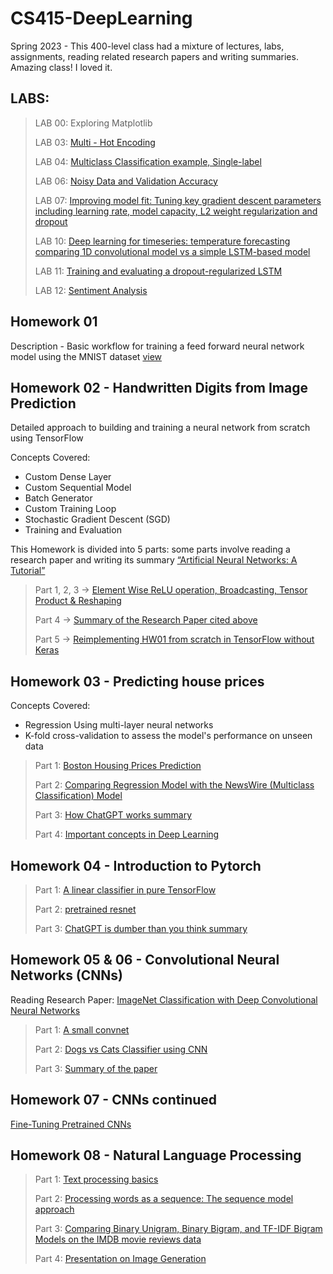 # CS415-DeepLearning
Spring 2023 - This 400-level class had a mixture of lectures, labs, assignments, reading related research papers and writing summaries. Amazing class! I loved it.

## LABS:

>LAB 00: Exploring Matplotlib
>
>LAB 03: [Multi - Hot Encoding](https://github.com/roshpdl/cs415-deep-learning/blob/main/LABS/LAB%2003/LAB03.ipynb)
>
>LAB 04: [Multiclass Classification example, Single-label](https://github.com/roshpdl/cs415-deep-learning/blob/main/LABS/LAB%2004/LAB04_%20Roshan%20Poudel.ipynb)
>
>LAB 06: [Noisy Data and Validation Accuracy](https://github.com/roshpdl/cs415-deep-learning/blob/main/LABS/LAB%2006/LAB_06_Roshan.ipynb)
>
>LAB 07: [Improving model fit: Tuning key gradient descent parameters including learning rate, model capacity, L2 weight regularization and dropout](https://github.com/roshpdl/cs415-deep-learning/blob/main/LABS/LAB07/LAB07.ipynb)
>
>LAB 10: [Deep learning for timeseries: temperature forecasting comparing 1D convolutional model vs a simple LSTM-based model](https://github.com/roshpdl/cs415-deep-learning/blob/main/LABS/LAB10/LAB_10_.ipynb)
>
>LAB 11: [Training and evaluating a dropout-regularized LSTM](https://github.com/roshpdl/cs415-deep-learning/blob/main/LABS/LAB11/LAB11.ipynb)
>
>LAB 12: [Sentiment Analysis](https://github.com/roshpdl/cs415-deep-learning/blob/main/LABS/LAB12/LAB12.ipynb)

## Homework 01
Description - Basic workflow for training a feed forward neural network model using the MNIST dataset
[view](https://github.com/roshpdl/cs415-deep-learning/blob/main/Homeworks/Homework_07/Homework_7.ipynb)

## Homework 02 - Handwritten Digits from Image Prediction
Detailed approach to building and training a neural network from scratch using TensorFlow

Concepts Covered: 
- Custom Dense Layer
- Custom Sequential Model
- Batch Generator
- Custom Training Loop
- Stochastic Gradient Descent (SGD)
- Training and Evaluation

This Homework is divided into 5 parts: some parts involve reading a research paper and writing its summary [“Artificial Neural Networks: A Tutorial”](https://ieeexplore.ieee.org/document/485891)

> Part 1, 2, 3 -> [Element Wise ReLU operation, Broadcasting, Tensor Product & Reshaping](https://github.com/roshpdl/cs415-deep-learning/blob/main/Homeworks/Homework_2/HW2_upto_part3.ipynb)
> 
> Part 4 -> [Summary of the Research Paper cited above](https://github.com/roshpdl/cs415-deep-learning/blob/main/Homeworks/Homework_2/ANN_summary.pdf)
> 
> Part 5 -> [Reimplementing HW01 from scratch in TensorFlow without Keras](https://github.com/roshpdl/cs415-deep-learning/blob/main/Homeworks/Homework_2/HW2_part5.ipynb)

## Homework 03 - Predicting house prices
Concepts Covered:
- Regression Using multi-layer neural networks
- K-fold cross-validation to assess the model's performance on unseen data

> Part 1: [Boston Housing Prices Prediction](https://github.com/roshpdl/cs415-deep-learning/blob/main/Homeworks/Homework_3/Homework%233P1.ipynb)
> 
> Part 2: [Comparing Regression Model with the NewsWire (Multiclass Classification) Model](https://github.com/roshpdl/cs415-deep-learning/blob/main/Homeworks/Homework_3/HW%233P2.ipynb)
> 
> Part 3: [How ChatGPT works summary](https://github.com/roshpdl/cs415-deep-learning/blob/main/Homeworks/Homework_3/HW%233P3-RP.pdf)
> 
> Part 4: [Important concepts in Deep Learning](https://github.com/roshpdl/cs415-deep-learning/blob/main/Homeworks/Homework_3/ROSHAN%20POUDEL%20-%20HW%233%20Problem%204.pdf)


## Homework 04 - Introduction to Pytorch

>Part 1: [A linear classifier in pure TensorFlow](https://github.com/roshpdl/cs415-deep-learning/blob/main/Homeworks/Homework_4/HW_4P1.ipynb)
>
>Part 2: [pretrained resnet](https://github.com/roshpdl/cs415-deep-learning/blob/main/Homeworks/Homework_4/HW_4P2.ipynb)
>
>Part 3: [ChatGPT is dumber than you think summary](https://github.com/roshpdl/cs415-deep-learning/blob/main/Homeworks/Homework_4/HW_4P3.pdf)


## Homework 05 & 06 - Convolutional Neural Networks (CNNs)

Reading Research Paper: [ImageNet Classification with Deep Convolutional Neural Networks](https://proceedings.neurips.cc/paper/4824-imagenet-classification-with-deep-convolutional-neural-networks.pdf)

> Part 1: [A small convnet](https://github.com/roshpdl/cs415-deep-learning/blob/main/Homeworks/Homework_5_6/Problem1/HW_5_(MNIST_CNN).ipynb)
>
> Part 2: [Dogs vs Cats Classifier using CNN](https://github.com/roshpdl/cs415-deep-learning/blob/main/Homeworks/Homework_5_6/Problem2/HW_5_6_Dogs_vs_Cats_CNN.ipynb)
>
> Part 3: [Summary of the paper](https://github.com/roshpdl/cs415-deep-learning/blob/main/Homeworks/Homework_5_6/Written%20Summary/HW5_6%20CS415.pdf)


## Homework 07 - CNNs continued

[Fine-Tuning Pretrained CNNs](https://github.com/roshpdl/cs415-deep-learning/blob/main/Homeworks/Homework_07/Homework_7.ipynb)

## Homework 08 - Natural Language Processing

> Part 1: [Text processing basics](https://github.com/roshpdl/cs415-deep-learning/blob/main/Homeworks/Homework_8/Homework%208%20Q1.pdf)
>
> Part 2: [Processing words as a sequence: The sequence model approach](https://github.com/roshpdl/cs415-deep-learning/blob/main/Homeworks/Homework_8/Hw_8_P2_Q3.ipynb)
>
> Part 3: [Comparing Binary Unigram, Binary Bigram, and TF-IDF Bigram Models on the IMDB movie reviews data](https://github.com/roshpdl/cs415-deep-learning/blob/main/Homeworks/Homework_8/LAB12.ipynb)
>
> Part 4: [Presentation on Image Generation](https://github.com/roshpdl/cs415-deep-learning/blob/main/Homeworks/Homework_8/Paper%20Image%20Generation%20Using%20AI.pdf)














